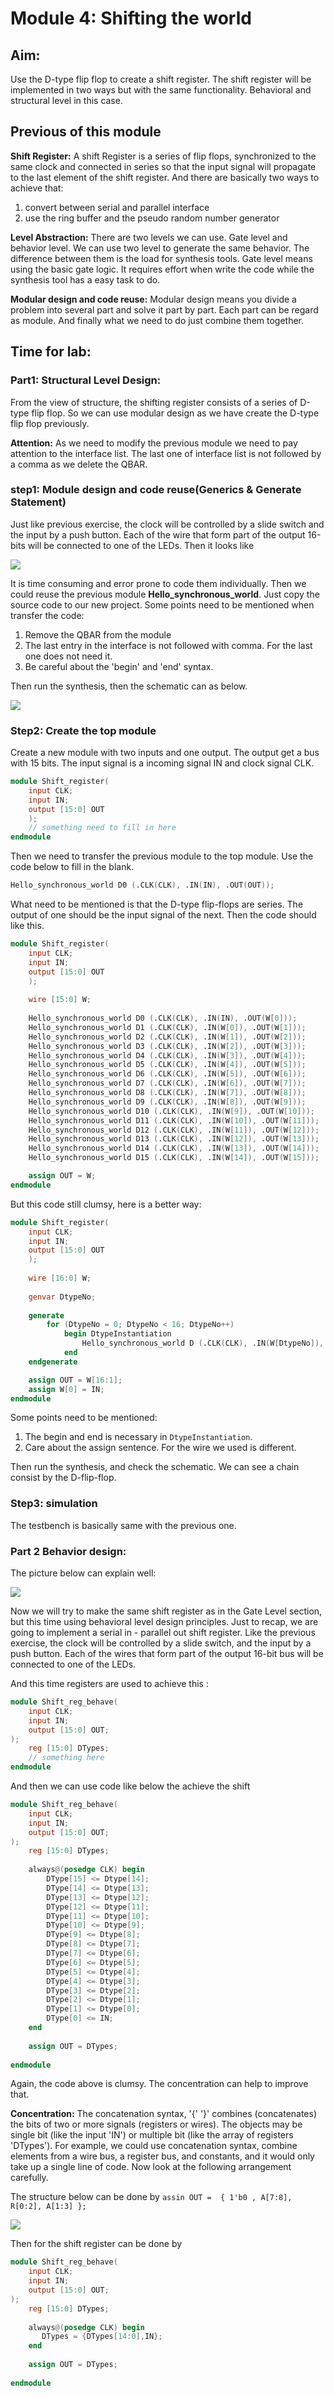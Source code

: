 #  Module 4: Shifting the world

## Aim:

Use the D-type flip flop to create a shift register. The shift register will be implemented in two ways but with the same functionality. Behavioral and structural level in this case.

## Previous of this module

**Shift Register:** A shift Register is a series of flip flops, synchronized to the same clock and connected in series so that the input signal will propagate to the last element of the shift register. And there are basically two ways to achieve that:

1. convert between serial and parallel interface
2. use the ring buffer and the pseudo random number generator 

**Level Abstraction:** There are two levels we can use. Gate level and behavior level. We can use two level to generate the same behavior. The difference between them is the load for synthesis tools. Gate level means using the basic gate logic. It requires effort when write the code while the synthesis tool has a easy task to do.

**Modular design and code reuse:** Modular design means you divide a problem into several part and solve it part by part. Each part can be regard as module. And finally what we need to do just combine them together.

## Time for lab:

### Part1: Structural Level Design:

From the view of structure, the shifting register consists of a series of D-type flip flop. So we can use modular design as we have create the D-type flip flop previously.

**Attention:** As we need to modify the previous module we need to pay attention to the interface list. The last one of interface list is not followed by a comma as we delete the QBAR.

### step1: Module design and code reuse(Generics & Generate Statement)

Just like previous exercise, the clock will be controlled by a slide switch and the input by a push button. Each of the wire that form part of the output 16-bits will be connected to one of the LEDs. Then it looks like

![](C:\Users\taleman\Desktop\Review_digit_lab_\graph\09.png)

It is time consuming and error prone to code them individually. Then we could reuse the previous module **Hello_synchronous_world**. Just copy the source code to our new project. Some points need to be mentioned when transfer the code:

1. Remove the QBAR from the module
2. The last entry in the interface is not followed with comma. For the last one does not need it.
3. Be careful about the 'begin' and 'end' syntax.

Then run the synthesis, then the schematic can as below.

![](C:\Users\taleman\Desktop\Review_digit_lab_\graph\10.png)

### Step2: Create the top module

Create a new module with two inputs and one output. The output get a bus with 15 bits. The input signal is a incoming signal IN and clock signal CLK.

```verilog
module Shift_register(
	input CLK;
	input IN;
	output [15:0] OUT
	);
	// something need to fill in here
endmodule
```

Then we need to transfer the previous module to the top module. Use the code below to fill in the blank.

```verilog
Hello_synchronous_world D0 (.CLK(CLK), .IN(IN), .OUT(OUT));
```

What need to be mentioned is that the D-type flip-flops are series. The output of one should be the input signal of the next. Then the code should like this.

```verilog
module Shift_register(
	input CLK;
	input IN;
	output [15:0] OUT
	);
	
	wire [15:0] W;
	
	Hello_synchronous_world D0 (.CLK(CLK), .IN(IN), .OUT(W[0]));
    Hello_synchronous_world D1 (.CLK(CLK), .IN(W[0]), .OUT(W[1]));
    Hello_synchronous_world D2 (.CLK(CLK), .IN(W[1]), .OUT(W[2]));
    Hello_synchronous_world D3 (.CLK(CLK), .IN(W[2]), .OUT(W[3]));
    Hello_synchronous_world D4 (.CLK(CLK), .IN(W[3]), .OUT(W[4]));
    Hello_synchronous_world D5 (.CLK(CLK), .IN(W[4]), .OUT(W[5]));
    Hello_synchronous_world D6 (.CLK(CLK), .IN(W[5]), .OUT(W[6]));
    Hello_synchronous_world D7 (.CLK(CLK), .IN(W[6]), .OUT(W[7]));
    Hello_synchronous_world D8 (.CLK(CLK), .IN(W[7]), .OUT(W[8]));
    Hello_synchronous_world D9 (.CLK(CLK), .IN(W[8]), .OUT(W[9]));
    Hello_synchronous_world D10 (.CLK(CLK), .IN(W[9]), .OUT(W[10]));
    Hello_synchronous_world D11 (.CLK(CLK), .IN(W[10]), .OUT(W[11]));
    Hello_synchronous_world D12 (.CLK(CLK), .IN(W[11]), .OUT(W[12]));
    Hello_synchronous_world D13 (.CLK(CLK), .IN(W[12]), .OUT(W[13]));
    Hello_synchronous_world D14 (.CLK(CLK), .IN(W[13]), .OUT(W[14]));
    Hello_synchronous_world D15 (.CLK(CLK), .IN(W[14]), .OUT(W[15]));

	assign OUT = W;
endmodule

```

But this code still clumsy, here is a better way:

```verilog
module Shift_register(
	input CLK;
	input IN;
	output [15:0] OUT
	);
	
    wire [16:0] W;
	
	genvar DtypeNo;
	
	generate
        for (DtypeNo = 0; DtypeNo < 16; DtypeNo++)
            begin DtypeInstantiation
                Hello_synchronous_world D (.CLK(CLK), .IN(W[DtypeNo]), .OUT(W[DtypeNo+1]));
            end
    endgenerate

    assign OUT = W[16:1];
    assign W[0] = IN;
endmodule

```

Some points need to be mentioned:

1. The begin and end is necessary in `DtypeInstantiation`.
2. Care about the assign sentence. For the wire we used is different.

Then run the synthesis, and check the schematic. We can see a chain consist by the D-flip-flop.

### Step3: simulation

The testbench is basically same with the previous one. 

### Part 2 Behavior design:

The picture below can explain well:

![](C:\Users\taleman\Desktop\Review_digit_lab_\graph\11.png)

Now we will try to make the same shift register as in the Gate Level section, but this time using behavioral level design principles. Just to recap, we are going to implement a serial in - parallel out shift register. Like the previous exercise, the clock will be controlled by a slide switch, and the input by a push button. Each of the wires that form part of the output 16-bit bus will be connected to one of the LEDs.

And this time registers are used to achieve this :

```verilog
module Shift_reg_behave(
	input CLK;
	input IN;
    output [15:0] OUT;
);
    reg [15:0] DTypes;
    // something here
endmodule
```

And then we can use code like below the achieve the shift

```verilog
module Shift_reg_behave(
	input CLK;
	input IN;
    output [15:0] OUT;
);
    reg [15:0] DTypes;
    
    always@(posedge CLK) begin
        DType[15] <= Dtype[14];
        DType[14] <= Dtype[13];
        DType[13] <= Dtype[12];
        DType[12] <= Dtype[11];
        DType[11] <= Dtype[10];
        DType[10] <= Dtype[9];
        DType[9] <= Dtype[8];
        DType[8] <= Dtype[7];
        DType[7] <= Dtype[6];
        DType[6] <= Dtype[5];
        DType[5] <= Dtype[4];
        DType[4] <= Dtype[3];
        DType[3] <= Dtype[2];
        DType[2] <= Dtype[1];
        DType[1] <= Dtype[0];
        DType[0] <= IN;
    end
    
    assign OUT = DTypes;  
    
endmodule
```

Again, the code above is clumsy. The concentration can help to improve that.

**Concentration:**  The concatenation syntax, '{' '}' combines (concatenates) the bits of two or more signals (registers or wires). The objects may be single bit (like the input 'IN') or multiple bit (like the array of registers 'DTypes'). For example, we could use concatenation syntax, combine elements from a wire bus, a register bus, and constants, and it would only take up a single line of code. Now look at the following arrangement carefully. 

The structure below can be done by `assin OUT =  { 1'b0 , A[7:8], R[0:2], A[1:3] };`

![](C:\Users\taleman\Desktop\Review_digit_lab_\graph\12.png)

Then for the shift register can be done by

```verilog
module Shift_reg_behave(
	input CLK;
	input IN;
    output [15:0] OUT;
);
    reg [15:0] DTypes;
    
    always@(posedge CLK) begin
       DTypes = {DTypes[14:0],IN};
    end
    
    assign OUT = DTypes;  
    
endmodule
```

